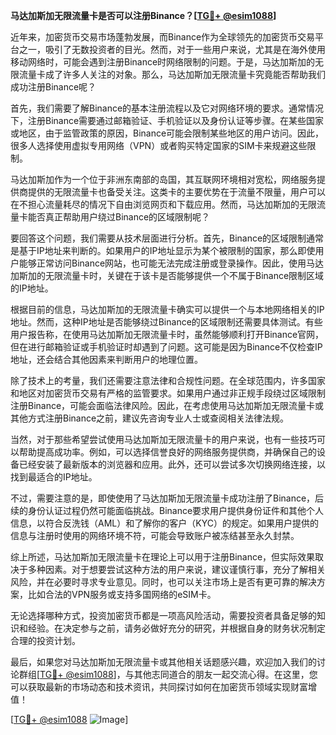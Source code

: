 **马达加斯加无限流量卡是否可以注册Binance？[[TG💪+ @esim1088](https://t.me/s/esim1088)]**

近年来，加密货币交易市场蓬勃发展，而Binance作为全球领先的加密货币交易平台之一，吸引了无数投资者的目光。然而，对于一些用户来说，尤其是在海外使用移动网络时，可能会遇到注册Binance时网络限制的问题。于是，马达加斯加的无限流量卡成了许多人关注的对象。那么，马达加斯加无限流量卡究竟能否帮助我们成功注册Binance呢？

首先，我们需要了解Binance的基本注册流程以及它对网络环境的要求。通常情况下，注册Binance需要通过邮箱验证、手机验证以及身份认证等步骤。在某些国家或地区，由于监管政策的原因，Binance可能会限制某些地区的用户访问。因此，很多人选择使用虚拟专用网络（VPN）或者购买特定国家的SIM卡来规避这些限制。

马达加斯加作为一个位于非洲东南部的岛国，其互联网环境相对宽松，网络服务提供商提供的无限流量卡也备受关注。这类卡的主要优势在于流量不限量，用户可以在不担心流量耗尽的情况下自由浏览网页和下载应用。然而，马达加斯加的无限流量卡能否真正帮助用户绕过Binance的区域限制呢？

要回答这个问题，我们需要从技术层面进行分析。首先，Binance的区域限制通常是基于IP地址来判断的。如果用户的IP地址显示为某个被限制的国家，那么即使用户能够正常访问Binance网站，也可能无法完成注册或登录操作。因此，使用马达加斯加的无限流量卡时，关键在于该卡是否能够提供一个不属于Binance限制区域的IP地址。

根据目前的信息，马达加斯加的无限流量卡确实可以提供一个与本地网络相关的IP地址。然而，这种IP地址是否能够绕过Binance的区域限制还需要具体测试。有些用户报告称，在使用马达加斯加无限流量卡时，虽然能够顺利打开Binance官网，但在进行邮箱验证或手机验证时却遇到了问题。这可能是因为Binance不仅检查IP地址，还会结合其他因素来判断用户的地理位置。

除了技术上的考量，我们还需要注意法律和合规性问题。在全球范围内，许多国家和地区对加密货币交易有严格的监管要求。如果用户通过非正规手段绕过区域限制注册Binance，可能会面临法律风险。因此，在考虑使用马达加斯加无限流量卡或其他方式注册Binance之前，建议先咨询专业人士或查阅相关法律法规。

当然，对于那些希望尝试使用马达加斯加无限流量卡的用户来说，也有一些技巧可以帮助提高成功率。例如，可以选择信誉良好的网络服务提供商，并确保自己的设备已经安装了最新版本的浏览器和应用。此外，还可以尝试多次切换网络连接，以找到最适合的IP地址。

不过，需要注意的是，即使使用了马达加斯加无限流量卡成功注册了Binance，后续的身份认证过程仍然可能面临挑战。Binance要求用户提供身份证件和其他个人信息，以符合反洗钱（AML）和了解你的客户（KYC）的规定。如果用户提供的信息与注册时使用的网络环境不符，可能会导致账户被冻结甚至永久封禁。

综上所述，马达加斯加无限流量卡在理论上可以用于注册Binance，但实际效果取决于多种因素。对于想要尝试这种方法的用户来说，建议谨慎行事，充分了解相关风险，并在必要时寻求专业意见。同时，也可以关注市场上是否有更可靠的解决方案，比如合法的VPN服务或支持多国网络的eSIM卡。

无论选择哪种方式，投资加密货币都是一项高风险活动，需要投资者具备足够的知识和经验。在决定参与之前，请务必做好充分的研究，并根据自身的财务状况制定合理的投资计划。

最后，如果您对马达加斯加无限流量卡或其他相关话题感兴趣，欢迎加入我们的讨论群组[[TG💪+ @esim1088](https://t.me/s/esim1088)]，与其他志同道合的朋友一起交流心得。在这里，您可以获取最新的市场动态和技术资讯，共同探讨如何在加密货币领域实现财富增值！

[[TG💪+ @esim1088](https://t.me/s/esim1088) ![Image](https://i.postimg.cc/4NQfJmqS/Snipaste-2025-05-13-00-14-12.png)]